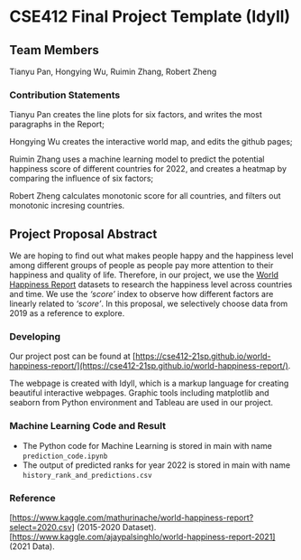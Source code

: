 # CSE412 Final Project Template (Idyll)

## Team Members

Tianyu Pan, Hongying Wu, Ruimin Zhang, Robert Zheng

### Contribution Statements

Tianyu Pan creates the line plots for six factors, and writes the most paragraphs in the Report;

Hongying Wu creates the interactive world map, and edits the github pages;

Ruimin Zhang uses a machine learning model to predict the potential happiness score of different countries for 2022, and creates a heatmap by comparing the influence of six factors;

Robert Zheng calculates monotonic score for all countries, and filters out monotonic incresing countries.

## Project Proposal Abstract

We are hoping to find out what makes people happy and the happiness level among different groups of people as people pay more attention to their happiness and quality of life. Therefore, in our project, we use the [World Happiness Report](https://www.kaggle.com/PromptCloudHQ/world-happiness-report-2019) datasets to research the happiness level across countries and time. We use the _‘score’_ index to observe how different factors are linearly related to _‘score’_. In this proposal, we selectively choose data from 2019 as a reference to explore.


### Developing

Our project post can be found at [https://cse412-21sp.github.io/world-happiness-report/](https://cse412-21sp.github.io/world-happiness-report/).

The webpage is created with Idyll, which is a markup language for creating beautiful interactive webpages. Graphic tools including matplotlib and seaborn from Python environment and Tableau are used in our project.

### Machine Learning Code and Result

- The Python code for Machine Learning is stored in main with name  `prediction_code.ipynb`
- The output of predicted ranks for year 2022 is stored in main with name `history_rank_and_predictions.csv`


### Reference
[https://www.kaggle.com/mathurinache/world-happiness-report?select=2020.csv] (2015-2020 Dataset).
[https://www.kaggle.com/ajaypalsinghlo/world-happiness-report-2021] (2021 Data).
